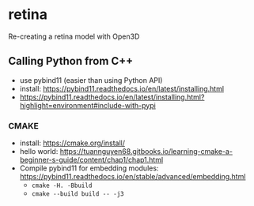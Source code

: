 # retina
Re-creating a retina model with Open3D  


## Calling Python from C++
* use pybind11 (easier than using Python API)
* install: https://pybind11.readthedocs.io/en/latest/installing.html
* https://pybind11.readthedocs.io/en/latest/installing.html?highlight=environment#include-with-pypi


### CMAKE
* install: https://cmake.org/install/
* hello world: https://tuannguyen68.gitbooks.io/learning-cmake-a-beginner-s-guide/content/chap1/chap1.html
* Compile pybind11 for embedding modules: https://pybind11.readthedocs.io/en/stable/advanced/embedding.html
    * `cmake -H. -Bbuild`
    * `cmake --build build -- -j3`